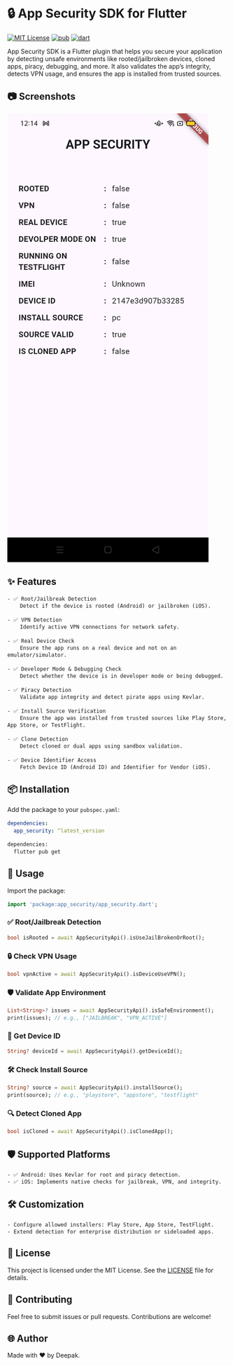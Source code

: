 # 🔒 App Security SDK for Flutter

[![MIT License](https://img.shields.io/badge/License-MIT-green.svg)](https://pub.dev/packages/app_security)
[![pub](https://img.shields.io/pub/v/app_security)](https://pub.dev/packages/app_security)
[![dart](https://img.shields.io/badge/dart-pure%20dart-success)](https://pub.dev/packages/app_security)

App Security SDK is a Flutter plugin that helps you secure your application by detecting unsafe environments like rooted/jailbroken devices, cloned apps, piracy, debugging, and more. It also validates the app’s integrity, detects VPN usage, and ensures the app is installed from trusted sources.

## 📷 Screenshots

![gif](./example/images/screen-shot.jpg)

## ✨ Features

    - ✅ Root/Jailbreak Detection
        Detect if the device is rooted (Android) or jailbroken (iOS).

    - ✅ VPN Detection
        Identify active VPN connections for network safety.

    - ✅ Real Device Check
        Ensure the app runs on a real device and not on an emulator/simulator.

    - ✅ Developer Mode & Debugging Check
        Detect whether the device is in developer mode or being debugged.

    - ✅ Piracy Detection
        Validate app integrity and detect pirate apps using Kevlar.

    - ✅ Install Source Verification
        Ensure the app was installed from trusted sources like Play Store, App Store, or TestFlight.

    - ✅ Clone Detection
        Detect cloned or dual apps using sandbox validation.

    - ✅ Device Identifier Access
        Fetch Device ID (Android ID) and Identifier for Vendor (iOS).

## 📦 Installation
Add the package to your `pubspec.yaml`:

```yaml
dependencies:
  app_security: ^latest_version
```

```sh
dependencies:
  flutter pub get
```


## 🚀 Usage
Import the package:
```dart
import 'package:app_security/app_security.dart';
```

### ✅ Root/Jailbreak Detection
```dart
bool isRooted = await AppSecurityApi().isUseJailBrokenOrRoot();
```

### 🔒 Check VPN Usage
```dart
bool vpnActive = await AppSecurityApi().isDeviceUseVPN();
```

### 🛡️ Validate App Environment
```dart
List<String>? issues = await AppSecurityApi().isSafeEnvironment();
print(issues); // e.g., ["JAILBREAK", "VPN_ACTIVE"]
```

### 📲 Get Device ID
```dart
String? deviceId = await AppSecurityApi().getDeviceId();
```

### 🛠 Check Install Source
```dart
String? source = await AppSecurityApi().installSource();
print(source); // e.g., "playstore", "appstore", "testflight"
```

### 🔍 Detect Cloned App
```dart
bool isCloned = await AppSecurityApi().isClonedApp();
```

## 🛡 Supported Platforms
    - ✅ Android: Uses Kevlar for root and piracy detection.
    - ✅ iOS: Implements native checks for jailbreak, VPN, and integrity.


## 🛠️ Customization
    - Configure allowed installers: Play Store, App Store, TestFlight.
    - Extend detection for enterprise distribution or sideloaded apps.

## 📄 License
This project is licensed under the MIT License. See the [LICENSE](https://github.com/deepak07082/app_security/blob/main/LICENSE) file for details.

## 💬 Contributing
Feel free to submit issues or pull requests. Contributions are welcome!

## 🌐 Author
Made with ❤️ by Deepak.